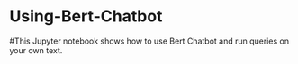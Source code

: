 # Using-Bert-Chatbot
#This Jupyter notebook shows how to use Bert Chatbot and run queries on your own text.
